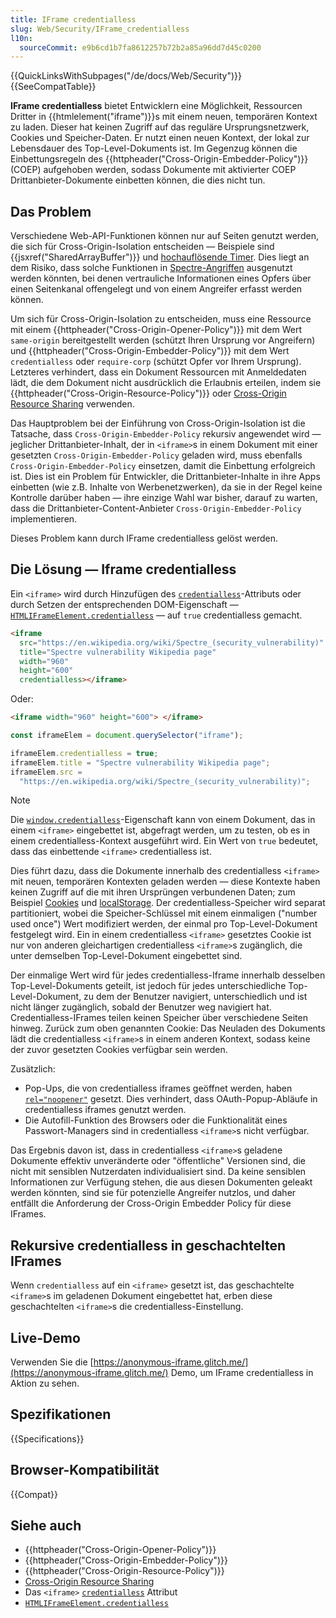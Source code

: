 ```yaml
---
title: IFrame credentialless
slug: Web/Security/IFrame_credentialless
l10n:
  sourceCommit: e9b6cd1b7fa8612257b72b2a85a96dd7d45c0200
---
```


{{QuickLinksWithSubpages("/de/docs/Web/Security")}}{{SeeCompatTable}}

**IFrame credentialless** bietet Entwicklern eine Möglichkeit, Ressourcen Dritter in {{htmlelement("iframe")}}s mit einem neuen, temporären Kontext zu laden. Dieser hat keinen Zugriff auf das reguläre Ursprungsnetzwerk, Cookies und Speicher-Daten. Er nutzt einen neuen Kontext, der lokal zur Lebensdauer des Top-Level-Dokuments ist. Im Gegenzug können die Einbettungsregeln des {{httpheader("Cross-Origin-Embedder-Policy")}} (COEP) aufgehoben werden, sodass Dokumente mit aktivierter COEP Drittanbieter-Dokumente einbetten können, die dies nicht tun.

## Das Problem

Verschiedene Web-API-Funktionen können nur auf Seiten genutzt werden, die sich für Cross-Origin-Isolation entscheiden — Beispiele sind {{jsxref("SharedArrayBuffer")}} und [hochauflösende Timer](/de/docs/Web/API/DOMHighResTimeStamp). Dies liegt an dem Risiko, dass solche Funktionen in [Spectre-Angriffen](https://spectreattack.com/spectre.pdf) ausgenutzt werden könnten, bei denen vertrauliche Informationen eines Opfers über einen Seitenkanal offengelegt und von einem Angreifer erfasst werden können.

Um sich für Cross-Origin-Isolation zu entscheiden, muss eine Ressource mit einem {{httpheader("Cross-Origin-Opener-Policy")}} mit dem Wert `same-origin` bereitgestellt werden (schützt Ihren Ursprung vor Angreifern) und {{httpheader("Cross-Origin-Embedder-Policy")}} mit dem Wert `credentialless` oder `require-corp` (schützt Opfer vor Ihrem Ursprung). Letzteres verhindert, dass ein Dokument Ressourcen mit Anmeldedaten lädt, die dem Dokument nicht ausdrücklich die Erlaubnis erteilen, indem sie {{httpheader("Cross-Origin-Resource-Policy")}} oder [Cross-Origin Resource Sharing](/de/docs/Web/HTTP/Guides/CORS) verwenden.

Das Hauptproblem bei der Einführung von Cross-Origin-Isolation ist die Tatsache, dass `Cross-Origin-Embedder-Policy` rekursiv angewendet wird — jeglicher Drittanbieter-Inhalt, der in `<iframe>`s in einem Dokument mit einer gesetzten `Cross-Origin-Embedder-Policy` geladen wird, muss ebenfalls `Cross-Origin-Embedder-Policy` einsetzen, damit die Einbettung erfolgreich ist. Dies ist ein Problem für Entwickler, die Drittanbieter-Inhalte in ihre Apps einbetten (wie z.B. Inhalte von Werbenetzwerken), da sie in der Regel keine Kontrolle darüber haben — ihre einzige Wahl war bisher, darauf zu warten, dass die Drittanbieter-Content-Anbieter `Cross-Origin-Embedder-Policy` implementieren.

Dieses Problem kann durch IFrame credentialless gelöst werden.

## Die Lösung — Iframe credentialless

Ein `<iframe>` wird durch Hinzufügen des [`credentialless`](/de/docs/Web/HTML/Reference/Elements/iframe#credentialless)-Attributs oder durch Setzen der entsprechenden DOM-Eigenschaft — [`HTMLIFrameElement.credentialless`](/de/docs/Web/API/HTMLIFrameElement/credentialless) — auf `true` credentialless gemacht.

```html
<iframe
  src="https://en.wikipedia.org/wiki/Spectre_(security_vulnerability)"
  title="Spectre vulnerability Wikipedia page"
  width="960"
  height="600"
  credentialless></iframe>
```

Oder:

```html
<iframe width="960" height="600"> </iframe>
```

```js
const iframeElem = document.querySelector("iframe");

iframeElem.credentialless = true;
iframeElem.title = "Spectre vulnerability Wikipedia page";
iframeElem.src =
  "https://en.wikipedia.org/wiki/Spectre_(security_vulnerability)";
```

> [!NOTE]
> Die [`window.credentialless`](/de/docs/Web/API/Window/credentialless)-Eigenschaft kann von einem Dokument, das in einem `<iframe>` eingebettet ist, abgefragt werden, um zu testen, ob es in einem credentialless-Kontext ausgeführt wird. Ein Wert von `true` bedeutet, dass das einbettende `<iframe>` credentialless ist.

Dies führt dazu, dass die Dokumente innerhalb des credentialless `<iframe>` mit neuen, temporären Kontexten geladen werden — diese Kontexte haben keinen Zugriff auf die mit ihren Ursprüngen verbundenen Daten; zum Beispiel [Cookies](/de/docs/Web/HTTP/Guides/Cookies) und [localStorage](/de/docs/Web/API/Window/localStorage). Der credentialless-Speicher wird separat partitioniert, wobei die Speicher-Schlüssel mit einem einmaligen ("number used once") Wert modifiziert werden, der einmal pro Top-Level-Dokument festgelegt wird. Ein in einem credentialless `<iframe>` gesetztes Cookie ist nur von anderen gleichartigen credentialless `<iframe>`s zugänglich, die unter demselben Top-Level-Dokument eingebettet sind.

Der einmalige Wert wird für jedes credentialless-Iframe innerhalb desselben Top-Level-Dokuments geteilt, ist jedoch für jedes unterschiedliche Top-Level-Dokument, zu dem der Benutzer navigiert, unterschiedlich und ist nicht länger zugänglich, sobald der Benutzer weg navigiert hat. Credentialless-IFrames teilen keinen Speicher über verschiedene Seiten hinweg. Zurück zum oben genannten Cookie: Das Neuladen des Dokuments lädt die credentialless `<iframe>`s in einem anderen Kontext, sodass keine der zuvor gesetzten Cookies verfügbar sein werden.

Zusätzlich:

- Pop-Ups, die von credentialless iframes geöffnet werden, haben [`rel="noopener"`](/de/docs/Web/HTML/Reference/Attributes/rel/noopener) gesetzt. Dies verhindert, dass OAuth-Popup-Abläufe in credentialless iframes genutzt werden.
- Die Autofill-Funktion des Browsers oder die Funktionalität eines Passwort-Managers sind in credentialless `<iframe>`s nicht verfügbar.

Das Ergebnis davon ist, dass in credentialless `<iframe>`s geladene Dokumente effektiv unveränderte oder "öffentliche" Versionen sind, die nicht mit sensiblen Nutzerdaten individualisiert sind. Da keine sensiblen Informationen zur Verfügung stehen, die aus diesen Dokumenten geleakt werden könnten, sind sie für potenzielle Angreifer nutzlos, und daher entfällt die Anforderung der Cross-Origin Embedder Policy für diese IFrames.

## Rekursive credentialless in geschachtelten IFrames

Wenn `credentialless` auf ein `<iframe>` gesetzt ist, das geschachtelte `<iframe>`s im geladenen Dokument eingebettet hat, erben diese geschachtelten `<iframe>`s die credentialless-Einstellung.

## Live-Demo

Verwenden Sie die [https://anonymous-iframe.glitch.me/](https://anonymous-iframe.glitch.me/) Demo, um IFrame credentialless in Aktion zu sehen.

## Spezifikationen

{{Specifications}}

## Browser-Kompatibilität

{{Compat}}

## Siehe auch

- {{httpheader("Cross-Origin-Opener-Policy")}}
- {{httpheader("Cross-Origin-Embedder-Policy")}}
- {{httpheader("Cross-Origin-Resource-Policy")}}
- [Cross-Origin Resource Sharing](/de/docs/Web/HTTP/Guides/CORS)
- Das `<iframe>` [`credentialless`](/de/docs/Web/HTML/Reference/Elements/iframe#credentialless) Attribut
- [`HTMLIFrameElement.credentialless`](/de/docs/Web/API/HTMLIFrameElement/credentialless)
